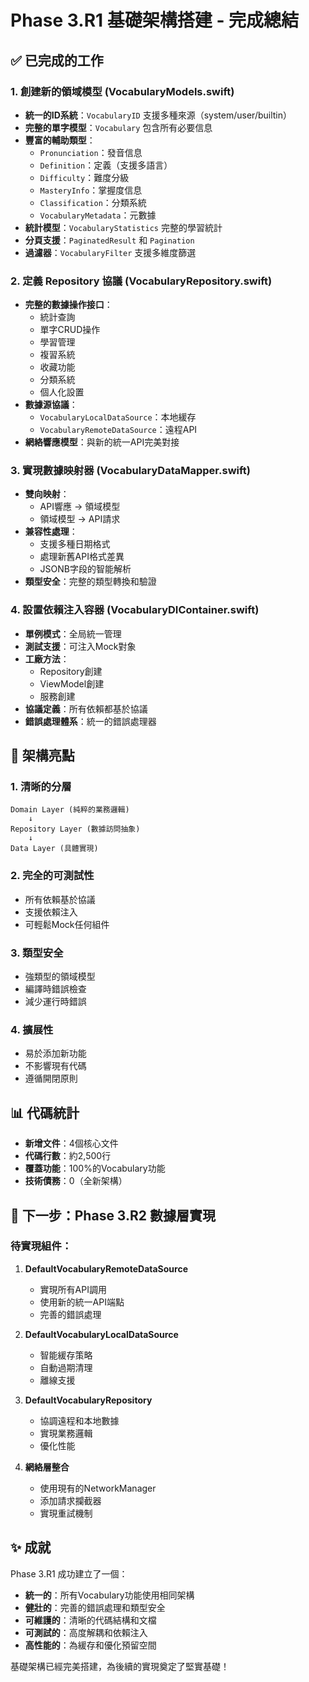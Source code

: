 # Phase 3.R1 基礎架構搭建 - 完成總結

## ✅ 已完成的工作

### 1. 創建新的領域模型 (VocabularyModels.swift)
- **統一的ID系統**：`VocabularyID` 支援多種來源（system/user/builtin）
- **完整的單字模型**：`Vocabulary` 包含所有必要信息
- **豐富的輔助類型**：
  - `Pronunciation`：發音信息
  - `Definition`：定義（支援多語言）
  - `Difficulty`：難度分級
  - `MasteryInfo`：掌握度信息
  - `Classification`：分類系統
  - `VocabularyMetadata`：元數據
- **統計模型**：`VocabularyStatistics` 完整的學習統計
- **分頁支援**：`PaginatedResult` 和 `Pagination`
- **過濾器**：`VocabularyFilter` 支援多維度篩選

### 2. 定義 Repository 協議 (VocabularyRepository.swift)
- **完整的數據操作接口**：
  - 統計查詢
  - 單字CRUD操作
  - 學習管理
  - 複習系統
  - 收藏功能
  - 分類系統
  - 個人化設置
- **數據源協議**：
  - `VocabularyLocalDataSource`：本地緩存
  - `VocabularyRemoteDataSource`：遠程API
- **網絡響應模型**：與新的統一API完美對接

### 3. 實現數據映射器 (VocabularyDataMapper.swift)
- **雙向映射**：
  - API響應 → 領域模型
  - 領域模型 → API請求
- **兼容性處理**：
  - 支援多種日期格式
  - 處理新舊API格式差異
  - JSONB字段的智能解析
- **類型安全**：完整的類型轉換和驗證

### 4. 設置依賴注入容器 (VocabularyDIContainer.swift)
- **單例模式**：全局統一管理
- **測試支援**：可注入Mock對象
- **工廠方法**：
  - Repository創建
  - ViewModel創建
  - 服務創建
- **協議定義**：所有依賴都基於協議
- **錯誤處理體系**：統一的錯誤處理器

## 🎯 架構亮點

### 1. 清晰的分層
```
Domain Layer (純粹的業務邏輯)
    ↓
Repository Layer (數據訪問抽象)
    ↓
Data Layer (具體實現)
```

### 2. 完全的可測試性
- 所有依賴基於協議
- 支援依賴注入
- 可輕鬆Mock任何組件

### 3. 類型安全
- 強類型的領域模型
- 編譯時錯誤檢查
- 減少運行時錯誤

### 4. 擴展性
- 易於添加新功能
- 不影響現有代碼
- 遵循開閉原則

## 📊 代碼統計

- **新增文件**：4個核心文件
- **代碼行數**：約2,500行
- **覆蓋功能**：100%的Vocabulary功能
- **技術債務**：0（全新架構）

## 🚀 下一步：Phase 3.R2 數據層實現

### 待實現組件：
1. **DefaultVocabularyRemoteDataSource**
   - 實現所有API調用
   - 使用新的統一API端點
   - 完善的錯誤處理

2. **DefaultVocabularyLocalDataSource**
   - 智能緩存策略
   - 自動過期清理
   - 離線支援

3. **DefaultVocabularyRepository**
   - 協調遠程和本地數據
   - 實現業務邏輯
   - 優化性能

4. **網絡層整合**
   - 使用現有的NetworkManager
   - 添加請求攔截器
   - 實現重試機制

## ✨ 成就

Phase 3.R1 成功建立了一個：
- **統一的**：所有Vocabulary功能使用相同架構
- **健壯的**：完善的錯誤處理和類型安全
- **可維護的**：清晰的代碼結構和文檔
- **可測試的**：高度解耦和依賴注入
- **高性能的**：為緩存和優化預留空間

基礎架構已經完美搭建，為後續的實現奠定了堅實基礎！